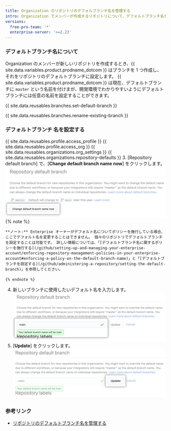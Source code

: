 ```yaml
---
title: Organization のリポジトリのデフォルブランチ名を管理する
intro: Organization でメンバーが作成するリポジトリについて、デフォルトブランチ名を設定できます。
versions:
  free-pro-team: '*'
  enterprise-server: '>=2.23'
---
```


### デフォルトブランチ名について

Organization のメンバーが新しいリポジトリを作成するとき、{{ site.data.variables.product.prodname_dotcom }} はブランチを 1 つ作成し、それをリポジトリのデフォルトブランチに設定します。 {{ site.data.variables.product.prodname_dotcom }} は現在、デフォルトブランチに `master` という名前を付けまが、開発環境でわかりやすいようにデフォルトブランチには任意の名前を設定することができます。

{{ site.data.reusables.branches.set-default-branch }}

{{ site.data.reusables.branches.rename-existing-branch }}

### デフォルトブランチ 名を設定する

{{ site.data.reusables.profile.access_profile }}
{{ site.data.reusables.profile.access_org }}
{{ site.data.reusables.organizations.org_settings }}
{{ site.data.reusables.organizations.repository-defaults }}
3. [Repository default branch] で、[**Change default branch name now**] をクリックします。 ![[Override] ボタン](/assets/images/help/organizations/repo-default-name-button.png)
    {% note %}

    **ノート:** Enterprise オーナーがデフォルト名についてポリシーを施行している場合、ここでデフォルト名を変更することはできません。 個々のリポジトリでデフォルトブランチを設定することは可能です。 詳しい情報については、「[デフォルトブランチ名に関するポリシーを施行する](/github/setting-up-and-managing-your-enterprise-account/enforcing-repository-management-policies-in-your-enterprise-account#enforcing-a-policy-on-the-default-branch-name)」と「[デフォルトブランチを設定する](/github/administering-a-repository/setting-the-default-branch)」を参照してください。

    {% endnote %}
4. 新しいブランチに使用したいデフォルト名を入力します。 ![デフォルト名を入力するテキストフィールド](/assets/images/help/organizations/repo-default-name-text.png)
5. [**Update**] をクリックします。 ![[Update] ボタン](/assets/images/help/organizations/repo-default-name-update.png)

### 参考リンク

- [リポジトリのデフォルトブランチ名を管理する](/github/setting-up-and-managing-your-github-user-account/managing-the-default-branch-name-for-your-repositories)
